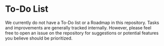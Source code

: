 # To-Do List

We currently do not have a To-Do list or a Roadmap in this repository. Tasks and improvements are generally tracked internally. However, please feel free to open an issue on the repository for suggestions or potential features you believe should be prioritized.
